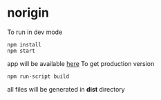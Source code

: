 # norigin
To run in dev mode
```
npm install
npm start
```
app will be available [here](http://localhost:8080/)
To get production version
```
npm run-script build
```
all files will be generated in **dist** directory


